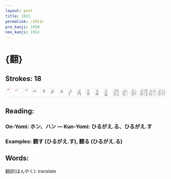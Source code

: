 ```yaml
---
layout: post
title: 1911
permalink: /1911/
pre_kanji: 1910
nex_kanji: 1912
---
```


# {翻}

## Strokes: 18

<div class="stroke"><img src="../images/E7BFBB.png" /></div>

## Reading:

### On-Yomi: ホン、ハン &mdash; Kun-Yomi: ひるがえ.る、ひるがえ.す

### Examples: 翻す (ひるがえ.す), 翻る (ひるがえ.る)

## Words:

翻訳(ほんやく): translate
